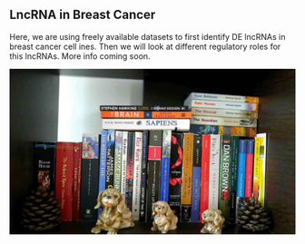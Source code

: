 ## LncRNA in Breast Cancer



Here, we are using freely available datasets to first identify DE lncRNAs in breast cancer cell ines. Then we will look at different regulatory roles for this lncRNAs. More info coming soon. 

![images](banner.jpg)

 
